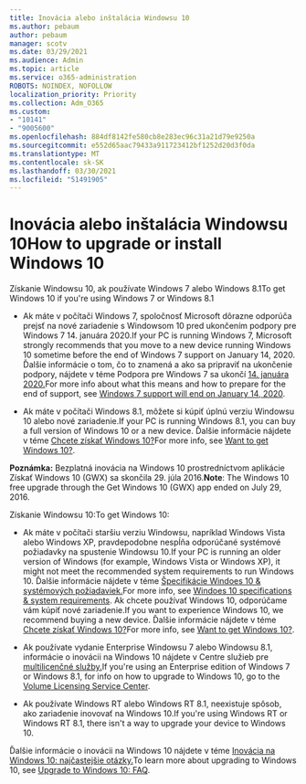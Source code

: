 ```yaml
---
title: Inovácia alebo inštalácia Windowsu 10
ms.author: pebaum
author: pebaum
manager: scotv
ms.date: 03/29/2021
ms.audience: Admin
ms.topic: article
ms.service: o365-administration
ROBOTS: NOINDEX, NOFOLLOW
localization_priority: Priority
ms.collection: Adm_O365
ms.custom:
- "10141"
- "9005600"
ms.openlocfilehash: 884df8142fe580cb8e283ec96c31a21d79e9250a
ms.sourcegitcommit: e552d65aac79433a911723412bf1252d20d3f0da
ms.translationtype: MT
ms.contentlocale: sk-SK
ms.lasthandoff: 03/30/2021
ms.locfileid: "51491905"
---
```

# <a name="how-to-upgrade-or-install-windows-10"></a><span data-ttu-id="206de-102">Inovácia alebo inštalácia Windowsu 10</span><span class="sxs-lookup"><span data-stu-id="206de-102">How to upgrade or install Windows 10</span></span>

<span data-ttu-id="206de-103">Získanie Windowsu 10, ak používate Windows 7 alebo Windows 8.1</span><span class="sxs-lookup"><span data-stu-id="206de-103">To get Windows 10 if you're using Windows 7 or Windows 8.1</span></span>

- <span data-ttu-id="206de-104">Ak máte v počítači Windows 7, spoločnosť Microsoft dôrazne odporúča prejsť na nové zariadenie s Windowsom 10 pred ukončením podpory pre Windows 7 14. januára 2020.</span><span class="sxs-lookup"><span data-stu-id="206de-104">If your PC is running Windows 7, Microsoft strongly recommends that you move to a new device running Windows 10 sometime before the end of Windows 7 support on January 14, 2020.</span></span> <span data-ttu-id="206de-105">Ďalšie informácie o tom, čo to znamená a ako sa pripraviť na ukončenie podpory, nájdete v téme Podpora pre Windows 7 sa ukončí [14. januára 2020.](https://support.microsoft.com/help/4057281/)</span><span class="sxs-lookup"><span data-stu-id="206de-105">For more info about what this means and how to prepare for the end of support, see [Windows 7 support will end on January 14, 2020](https://support.microsoft.com/help/4057281/).</span></span>

- <span data-ttu-id="206de-106">Ak máte v počítači Windows 8.1, môžete si kúpiť úplnú verziu Windowsu 10 alebo nové zariadenie.</span><span class="sxs-lookup"><span data-stu-id="206de-106">If your PC is running Windows 8.1, you can buy a full version of Windows 10 or a new device.</span></span> <span data-ttu-id="206de-107">Ďalšie informácie nájdete v téme [Chcete získať Windows 10?](https://www.microsoft.com/windows/get-windows-10)</span><span class="sxs-lookup"><span data-stu-id="206de-107">For more info, see [Want to get Windows 10?](https://www.microsoft.com/windows/get-windows-10).</span></span>

<span data-ttu-id="206de-108">**Poznámka:** Bezplatná inovácia na Windows 10 prostredníctvom aplikácie Získať Windows 10 (GWX) sa skončila 29. júla 2016.</span><span class="sxs-lookup"><span data-stu-id="206de-108">**Note**: The Windows 10 free upgrade through the Get Windows 10 (GWX) app ended on July 29, 2016.</span></span>

<span data-ttu-id="206de-109">Získanie Windowsu 10:</span><span class="sxs-lookup"><span data-stu-id="206de-109">To get Windows 10:</span></span> 

- <span data-ttu-id="206de-110">Ak máte v počítači staršiu verziu Windowsu, napríklad Windows Vista alebo Windows XP, pravdepodobne nespĺňa odporúčané systémové požiadavky na spustenie Windowsu 10.</span><span class="sxs-lookup"><span data-stu-id="206de-110">If your PC is running an older version of Windows (for example, Windows Vista or Windows XP), it might not meet the recommended system requirements to run Windows 10.</span></span> <span data-ttu-id="206de-111">Ďalšie informácie nájdete v téme [Špecifikácie Windoes 10 & systémových požiadaviek.](https://www.microsoft.com/windows/windows-10-specifications)</span><span class="sxs-lookup"><span data-stu-id="206de-111">For more info, see [Windoes 10 specifications & system requirements](https://www.microsoft.com/windows/windows-10-specifications).</span></span> <span data-ttu-id="206de-112">Ak chcete používať Windows 10, odporúčame vám kúpiť nové zariadenie.</span><span class="sxs-lookup"><span data-stu-id="206de-112">If you want to experience Windows 10, we recommend buying a new device.</span></span> <span data-ttu-id="206de-113">Ďalšie informácie nájdete v téme [Chcete získať Windows 10?](https://www.microsoft.com/windows/get-windows-10)</span><span class="sxs-lookup"><span data-stu-id="206de-113">For more info, see [Want to get Windows 10?](https://www.microsoft.com/windows/get-windows-10).</span></span>

- <span data-ttu-id="206de-114">Ak používate vydanie Enterprise Windowsu 7 alebo Windowsu 8.1, informácie o inovácii na Windows 10 nájdete v Centre služieb pre [multilicenčné služby.](https://www.microsoft.com/licensing/servicecenter/default.aspx)</span><span class="sxs-lookup"><span data-stu-id="206de-114">If you're using an Enterprise edition of Windows 7 or Windows 8.1, for info on how to upgrade to Windows 10, go to the [Volume Licensing Service Center](https://www.microsoft.com/licensing/servicecenter/default.aspx).</span></span>

- <span data-ttu-id="206de-115">Ak používate Windows RT alebo Windows RT 8.1, neexistuje spôsob, ako zariadenie inovovať na Windows 10.</span><span class="sxs-lookup"><span data-stu-id="206de-115">If you're using Windows RT or Windows RT 8.1, there isn't a way to upgrade your device to Windows 10.</span></span>

<span data-ttu-id="206de-116">Ďalšie informácie o inovácii na Windows 10 nájdete v téme [Inovácia na Windows 10: najčastejšie otázky.](https://support.microsoft.com/windows/upgrade-to-windows-10-faq-cce52341-7943-594e-72ce-e1cf00382445)</span><span class="sxs-lookup"><span data-stu-id="206de-116">To learn more about upgrading to Windows 10, see [Upgrade to Windows 10: FAQ](https://support.microsoft.com/windows/upgrade-to-windows-10-faq-cce52341-7943-594e-72ce-e1cf00382445).</span></span>

